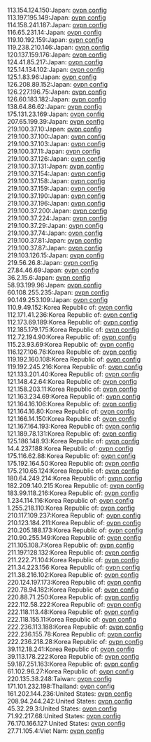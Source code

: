 113.154.124.150:Japan: [ovpn config](vpn/113_154_124_150.ovpn)  
113.197.195.149:Japan: [ovpn config](vpn/113_197_195_149.ovpn)  
114.158.241.187:Japan: [ovpn config](vpn/114_158_241_187.ovpn)  
116.65.231.14:Japan: [ovpn config](vpn/116_65_231_14.ovpn)  
119.10.192.159:Japan: [ovpn config](vpn/119_10_192_159.ovpn)  
119.238.210.146:Japan: [ovpn config](vpn/119_238_210_146.ovpn)  
120.137.159.176:Japan: [ovpn config](vpn/120_137_159_176.ovpn)  
124.41.85.217:Japan: [ovpn config](vpn/124_41_85_217.ovpn)  
125.14.134.102:Japan: [ovpn config](vpn/125_14_134_102.ovpn)  
125.1.83.96:Japan: [ovpn config](vpn/125_1_83_96.ovpn)  
126.208.89.152:Japan: [ovpn config](vpn/126_208_89_152.ovpn)  
126.227.196.75:Japan: [ovpn config](vpn/126_227_196_75.ovpn)  
126.60.183.182:Japan: [ovpn config](vpn/126_60_183_182.ovpn)  
138.64.86.62:Japan: [ovpn config](vpn/138_64_86_62.ovpn)  
175.131.23.169:Japan: [ovpn config](vpn/175_131_23_169.ovpn)  
207.65.199.39:Japan: [ovpn config](vpn/207_65_199_39.ovpn)  
219.100.37.10:Japan: [ovpn config](vpn/219_100_37_10.ovpn)  
219.100.37.100:Japan: [ovpn config](vpn/219_100_37_100.ovpn)  
219.100.37.103:Japan: [ovpn config](vpn/219_100_37_103.ovpn)  
219.100.37.11:Japan: [ovpn config](vpn/219_100_37_11.ovpn)  
219.100.37.126:Japan: [ovpn config](vpn/219_100_37_126.ovpn)  
219.100.37.131:Japan: [ovpn config](vpn/219_100_37_131.ovpn)  
219.100.37.154:Japan: [ovpn config](vpn/219_100_37_154.ovpn)  
219.100.37.158:Japan: [ovpn config](vpn/219_100_37_158.ovpn)  
219.100.37.159:Japan: [ovpn config](vpn/219_100_37_159.ovpn)  
219.100.37.190:Japan: [ovpn config](vpn/219_100_37_190.ovpn)  
219.100.37.196:Japan: [ovpn config](vpn/219_100_37_196.ovpn)  
219.100.37.200:Japan: [ovpn config](vpn/219_100_37_200.ovpn)  
219.100.37.224:Japan: [ovpn config](vpn/219_100_37_224.ovpn)  
219.100.37.29:Japan: [ovpn config](vpn/219_100_37_29.ovpn)  
219.100.37.74:Japan: [ovpn config](vpn/219_100_37_74.ovpn)  
219.100.37.81:Japan: [ovpn config](vpn/219_100_37_81.ovpn)  
219.100.37.87:Japan: [ovpn config](vpn/219_100_37_87.ovpn)  
219.103.126.15:Japan: [ovpn config](vpn/219_103_126_15.ovpn)  
219.56.26.8:Japan: [ovpn config](vpn/219_56_26_8.ovpn)  
27.84.46.69:Japan: [ovpn config](vpn/27_84_46_69.ovpn)  
36.2.15.6:Japan: [ovpn config](vpn/36_2_15_6.ovpn)  
58.93.199.96:Japan: [ovpn config](vpn/58_93_199_96.ovpn)  
60.108.255.235:Japan: [ovpn config](vpn/60_108_255_235.ovpn)  
90.149.253.109:Japan: [ovpn config](vpn/90_149_253_109.ovpn)  
110.9.49.152:Korea Republic of: [ovpn config](vpn/110_9_49_152.ovpn)  
112.171.41.236:Korea Republic of: [ovpn config](vpn/112_171_41_236.ovpn)  
112.173.69.189:Korea Republic of: [ovpn config](vpn/112_173_69_189.ovpn)  
112.185.179.175:Korea Republic of: [ovpn config](vpn/112_185_179_175.ovpn)  
112.72.194.90:Korea Republic of: [ovpn config](vpn/112_72_194_90.ovpn)  
115.23.93.69:Korea Republic of: [ovpn config](vpn/115_23_93_69.ovpn)  
116.127.106.76:Korea Republic of: [ovpn config](vpn/116_127_106_76.ovpn)  
119.192.160.108:Korea Republic of: [ovpn config](vpn/119_192_160_108.ovpn)  
119.192.245.216:Korea Republic of: [ovpn config](vpn/119_192_245_216.ovpn)  
121.133.201.40:Korea Republic of: [ovpn config](vpn/121_133_201_40.ovpn)  
121.148.42.64:Korea Republic of: [ovpn config](vpn/121_148_42_64.ovpn)  
121.158.203.11:Korea Republic of: [ovpn config](vpn/121_158_203_11.ovpn)  
121.163.234.69:Korea Republic of: [ovpn config](vpn/121_163_234_69.ovpn)  
121.164.16.106:Korea Republic of: [ovpn config](vpn/121_164_16_106.ovpn)  
121.164.16.80:Korea Republic of: [ovpn config](vpn/121_164_16_80.ovpn)  
121.166.14.150:Korea Republic of: [ovpn config](vpn/121_166_14_150.ovpn)  
121.167.164.193:Korea Republic of: [ovpn config](vpn/121_167_164_193.ovpn)  
121.189.78.131:Korea Republic of: [ovpn config](vpn/121_189_78_131.ovpn)  
125.186.148.93:Korea Republic of: [ovpn config](vpn/125_186_148_93.ovpn)  
14.4.237.188:Korea Republic of: [ovpn config](vpn/14_4_237_188.ovpn)  
175.116.62.88:Korea Republic of: [ovpn config](vpn/175_116_62_88.ovpn)  
175.192.164.50:Korea Republic of: [ovpn config](vpn/175_192_164_50.ovpn)  
175.210.65.124:Korea Republic of: [ovpn config](vpn/175_210_65_124.ovpn)  
180.64.249.214:Korea Republic of: [ovpn config](vpn/180_64_249_214.ovpn)  
182.209.140.215:Korea Republic of: [ovpn config](vpn/182_209_140_215.ovpn)  
183.99.118.216:Korea Republic of: [ovpn config](vpn/183_99_118_216.ovpn)  
1.234.114.116:Korea Republic of: [ovpn config](vpn/1_234_114_116.ovpn)  
1.255.218.110:Korea Republic of: [ovpn config](vpn/1_255_218_110.ovpn)  
210.117.109.237:Korea Republic of: [ovpn config](vpn/210_117_109_237.ovpn)  
210.123.184.211:Korea Republic of: [ovpn config](vpn/210_123_184_211.ovpn)  
210.205.188.173:Korea Republic of: [ovpn config](vpn/210_205_188_173.ovpn)  
210.90.255.149:Korea Republic of: [ovpn config](vpn/210_90_255_149.ovpn)  
211.105.108.7:Korea Republic of: [ovpn config](vpn/211_105_108_7.ovpn)  
211.197.128.132:Korea Republic of: [ovpn config](vpn/211_197_128_132.ovpn)  
211.222.71.104:Korea Republic of: [ovpn config](vpn/211_222_71_104.ovpn)  
211.34.223.156:Korea Republic of: [ovpn config](vpn/211_34_223_156.ovpn)  
211.38.216.102:Korea Republic of: [ovpn config](vpn/211_38_216_102.ovpn)  
220.124.197.173:Korea Republic of: [ovpn config](vpn/220_124_197_173.ovpn)  
220.78.94.182:Korea Republic of: [ovpn config](vpn/220_78_94_182.ovpn)  
220.88.71.250:Korea Republic of: [ovpn config](vpn/220_88_71_250.ovpn)  
222.112.58.222:Korea Republic of: [ovpn config](vpn/222_112_58_222.ovpn)  
222.118.113.48:Korea Republic of: [ovpn config](vpn/222_118_113_48.ovpn)  
222.118.155.11:Korea Republic of: [ovpn config](vpn/222_118_155_11.ovpn)  
222.236.113.188:Korea Republic of: [ovpn config](vpn/222_236_113_188.ovpn)  
222.236.155.78:Korea Republic of: [ovpn config](vpn/222_236_155_78.ovpn)  
222.236.218.28:Korea Republic of: [ovpn config](vpn/222_236_218_28.ovpn)  
39.112.18.241:Korea Republic of: [ovpn config](vpn/39_112_18_241.ovpn)  
39.113.178.222:Korea Republic of: [ovpn config](vpn/39_113_178_222.ovpn)  
59.187.251.163:Korea Republic of: [ovpn config](vpn/59_187_251_163.ovpn)  
61.102.96.27:Korea Republic of: [ovpn config](vpn/61_102_96_27.ovpn)  
220.135.38.248:Taiwan: [ovpn config](vpn/220_135_38_248.ovpn)  
171.101.232.198:Thailand: [ovpn config](vpn/171_101_232_198.ovpn)  
161.202.144.236:United States: [ovpn config](vpn/161_202_144_236.ovpn)  
208.94.244.242:United States: [ovpn config](vpn/208_94_244_242.ovpn)  
45.32.29.3:United States: [ovpn config](vpn/45_32_29_3.ovpn)  
71.92.217.68:United States: [ovpn config](vpn/71_92_217_68.ovpn)  
76.170.166.127:United States: [ovpn config](vpn/76_170_166_127.ovpn)  
27.71.105.4:Viet Nam: [ovpn config](vpn/27_71_105_4.ovpn)  
